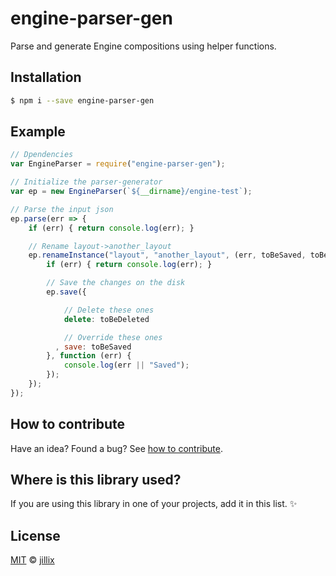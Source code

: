 # engine-parser-gen

Parse and generate Engine compositions using helper functions.

## Installation

```sh
$ npm i --save engine-parser-gen
```

## Example

```js
// Dpendencies
var EngineParser = require("engine-parser-gen");

// Initialize the parser-generator
var ep = new EngineParser(`${__dirname}/engine-test`);

// Parse the input json
ep.parse(err => {
    if (err) { return console.log(err); }

    // Rename layout->another_layout
    ep.renameInstance("layout", "another_layout", (err, toBeSaved, toBeDeleted) => {
        if (err) { return console.log(err); }

        // Save the changes on the disk
        ep.save({

            // Delete these ones
            delete: toBeDeleted

            // Override these ones
          , save: toBeSaved
        }, function (err) {
            console.log(err || "Saved");
        });
    });
});
```

## How to contribute
Have an idea? Found a bug? See [how to contribute][contributing].

## Where is this library used?
If you are using this library in one of your projects, add it in this list. :sparkles:

## License

[MIT][license] © [jillix][website]

[license]: http://showalicense.com/?fullname=jillix%20%3Ccontact%40jillix.com%3E%20(http%3A%2F%2Fjillix.com)&year=2015#license-mit
[website]: http://jillix.com
[contributing]: /CONTRIBUTING.md
[docs]: /DOCUMENTATION.md